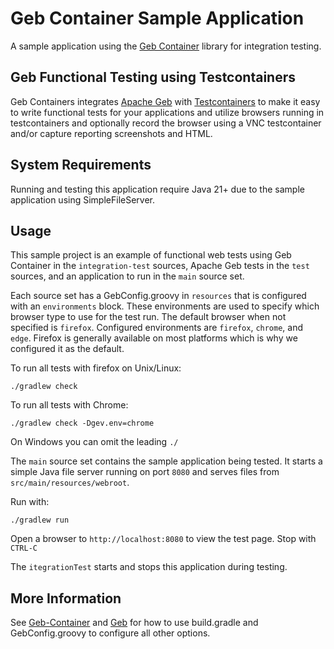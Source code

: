 # Geb Container Sample Application
A sample application using the [Geb Container](https://github.com/cbmarcum/geb-container/) library for integration testing.

## Geb Functional Testing using Testcontainers

Geb Containers integrates [Apache Geb](https://groovy.apache.org/geb/) with [Testcontainers](https://testcontainers.com/) to make it easy to write functional tests for your applications and utilize browsers running in testcontainers and optionally record the browser using a VNC testcontainer and/or capture reporting screenshots and HTML.

## System Requirements

Running and testing this application require Java 21+ due to the sample application using SimpleFileServer. 

## Usage

This sample project is an example of functional web tests using Geb Container in the `integration-test` sources, Apache Geb tests in the `test` sources, and an application to run in the `main` source set.

Each source set has a GebConfig.groovy in `resources` that is configured with an `environments` block. These environments are used to specify which browser type to use for the test run.  The default browser when not specified is `firefox`.  Configured environments are `firefox`, `chrome`, and `edge`.
Firefox is generally available on most platforms which is why we configured it as the default.

To run all tests with firefox on Unix/Linux:
```shell
./gradlew check
```
To run all tests with Chrome:
```shell
./gradlew check -Dgev.env=chrome
```
On Windows you can omit the leading `./`

The `main` source set contains the sample application being tested.  It starts a simple Java file server running on port `8080` and serves files from `src/main/resources/webroot`.

Run with:
```shell
./gradlew run
```
Open a browser to `http://localhost:8080` to view the test page. Stop with `CTRL-C`

The `itegrationTest` starts and stops this application during testing.

## More Information

See [Geb-Container](https://github.com/cbmarcum/geb-container/) and [Geb](https://groovy.apache.org/geb/) for how to use build.gradle and GebConfig.groovy to configure all other options.
